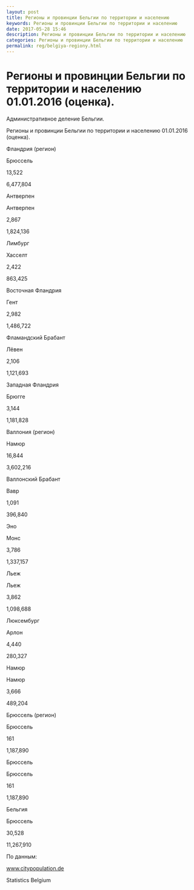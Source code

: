 ```yaml
---
layout: post
title: Регионы и провинции Бельгии по территории и населению 
keywords: Регионы и провинции Бельгии по территории и населению
date: 2017-05-28 15:46
description: Регионы и провинции Бельгии по территории и населению
categories: Регионы и провинции Бельгии по территории и населению
permalink: reg/belgiya-regiony.html
---
```


# Регионы и провинции Бельгии по территории и населению 01.01.2016 (оценка).


Административное деление Бельгии.


Регионы и провинции Бельгии по территории и населению 01.01.2016 (оценка).








Фландрия (регион)


Брюссель


13,522


6,477,804






Антверпен


Антверпен


2,867


1,824,136






Лимбург


Хасселт


2,422


863,425






Восточная Фландрия


Гент


2,982


1,486,722






Фламандский Брабант


Лёвен


2,106


1,121,693






Западная Фландрия


Брюгге


3,144


1,181,828






Валлония (регион)


Намюр


16,844


3,602,216






Валлонский Брабант


Вавр


1,091


396,840






Эно


Монс


3,786


1,337,157






Льеж


Льеж


3,862


1,098,688






Люксембург


Арлон


4,440


280,327






Намюр


Намюр


3,666


489,204






Брюссель (регион)


Брюссель


161


1,187,890






Брюссель  


Брюссель


161


1,187,890






Бельгия


Брюссель


30,528


11,267,910








По данным:


www.citypopulation.de


Statistics Belgium


		

